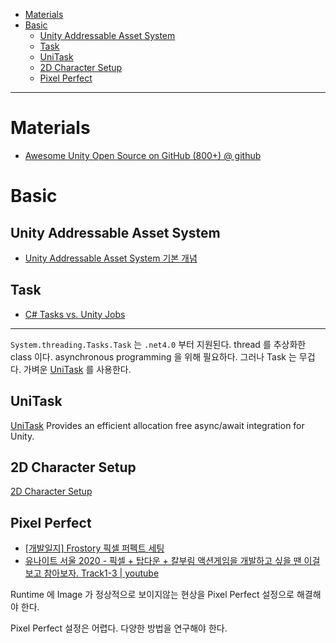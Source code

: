 - [Materials](#materials)
- [Basic](#basic)
  - [Unity Addressable Asset System](#unity-addressable-asset-system)
  - [Task](#task)
  - [UniTask](#unitask)
  - [2D Character Setup](#2d-character-setup)
  - [Pixel Perfect](#pixel-perfect)

---

# Materials

* [Awesome Unity Open Source on GitHub (800+) @ github](https://github.com/baba-s/awesome-unity-open-source-on-github)

# Basic

## Unity Addressable Asset System

* [Unity Addressable Asset System 기본 개념](https://young-94.tistory.com/47)

## Task

* [C# Tasks vs. Unity Jobs](https://www.jacksondunstan.com/articles/4926)

---

`System.threading.Tasks.Task` 는 `.net4.0` 부터 지원된다. thread 를 추상화한 class 이다. asynchronous programming 을 위해 필요하다. 그러나 Task 는 무겁다. 가벼운 [UniTask](https://github.com/Cysharp/UniTask.git) 를 사용한다.

## UniTask

[UniTask](https://github.com/Cysharp/UniTask.git) Provides an efficient allocation free async/await integration for Unity.

## 2D Character Setup

[2D Character Setup](unity_2d_char_setup.md)

## Pixel Perfect

* [[개발일지] Frostory 픽셀 퍼펙트 세팅](https://gall.dcinside.com/mgallery/board/view/?id=game_dev&no=55170)
* [유나이트 서울 2020 - 픽셀 + 탑다운 + 칼부림 액션게임을 개발하고 싶을 땐 이걸 보고 참아보자. Track1-3 | youtube](https://www.youtube.com/watch?v=J-cfVwYNQSk)

Runtime 에 Image 가 정상적으로 보이지않는 현상을 Pixel Perfect 설정으로 해결해야 한다.

Pixel Perfect 설정은 어렵다. 다양한 방법을 연구해야 한다.
